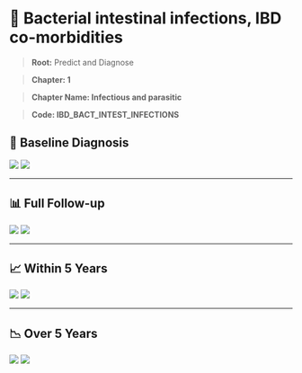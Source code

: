 # 🧬 Bacterial intestinal infections, IBD co-morbidities
    
> **Root:** Predict and Diagnose

> **Chapter: 1**

> **Chapter Name: Infectious and parasitic**

> **Code: IBD_BACT_INTEST_INFECTIONS**

## 🧪 Baseline Diagnosis

<img src="/Predict/Figures/Baseline/IMP/IBD_BACT_INTEST_INFECTIONS.png" />

<CsvTableIMP src="/Predict/Data/Baseline/IMP/IMP_IBD_BACT_INTEST_INFECTIONS.csv" label="🔍 View full results" />

<img src="/Predict/Figures/Baseline/ROC/IBD_BACT_INTEST_INFECTIONS.png" />

<CsvTableROC src="/Predict/Data/Baseline/EVA/IBD_BACT_INTEST_INFECTIONS.csv" label="🔍 View full results" />

---

## 📊 Full Follow-up

<img src="/Predict/Figures/ALL/IMP/IBD_BACT_INTEST_INFECTIONS.png" />

<CsvTableIMP src="/Predict/Data/ALL/IMP/IMP_IBD_BACT_INTEST_INFECTIONS.csv" label="🔍 View full results" />

<img src="/Predict/Figures/ALL/ROC/IBD_BACT_INTEST_INFECTIONS.png" />

<CsvTableROC src="/Predict/Data/ALL/EVA/IBD_BACT_INTEST_INFECTIONS.csv" label="🔍 View full results" />

---

## 📈 Within 5 Years

<img src="/Predict/Figures/FYears/IMP/IBD_BACT_INTEST_INFECTIONS.png" />

<CsvTableIMP src="/Predict/Data/FYears/IMP/IMP_IBD_BACT_INTEST_INFECTIONS.csv" label="🔍 View full results" />

<img src="/Predict/Figures/FYears/ROC/IBD_BACT_INTEST_INFECTIONS.png" />

<CsvTableROC src="/Predict/Data/FYears/EVA/IBD_BACT_INTEST_INFECTIONS.csv" label="🔍 View full results" />

---

## 📉 Over 5 Years

<img src="/Predict/Figures/OverFYears/IMP/IBD_BACT_INTEST_INFECTIONS.png" />

<CsvTableIMP src="/Predict/Data/OverFYears/IMP/IMP_IBD_BACT_INTEST_INFECTIONS.csv" label="🔍 View full results" />

<img src="/Predict/Figures/OverFYears/ROC/IBD_BACT_INTEST_INFECTIONS.png" />

<CsvTableROC src="/Predict/Data/OverFYears/EVA/IBD_BACT_INTEST_INFECTIONS.csv" label="🔍 View full results" />
